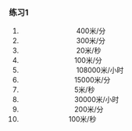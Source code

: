 
### 练习1

1.                              400米/分  
2.                              300米/分  
3.                              20米/秒  
4.                             100米/分  
5.                              108000米/小时  
6.                             15000米/分  
7.                             5米/秒  
8.                             30000米/小时  
9.                             200米/分  
10.                          100米/秒

